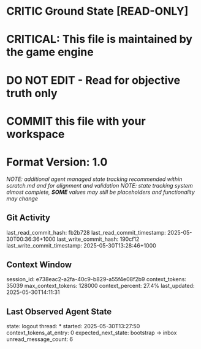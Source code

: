# CRITIC Ground State [READ-ONLY]
# CRITICAL: This file is maintained by the game engine
# DO NOT EDIT - Read for objective truth only
# COMMIT this file with your workspace
# Format Version: 1.0
*NOTE: additional agent managed state tracking recommended within scratch.md and for alignment and validation*
*NOTE: state tracking system almost complete, **SOME** values may still be placeholders and functionality may change*

## Git Activity
last_read_commit_hash: fb2b728
last_read_commit_timestamp: 2025-05-30T00:36:36+1000
last_write_commit_hash: 190cf12
last_write_commit_timestamp: 2025-05-30T13:28:46+1000

## Context Window
session_id: e738eac2-a2fa-40c9-b829-a55f4e08f2b9
context_tokens: 35039
max_context_tokens: 128000
context_percent: 27.4%
last_updated: 2025-05-30T14:11:31

## Last Observed Agent State
state: logout
thread: *
started: 2025-05-30T13:27:50
context_tokens_at_entry: 0
expected_next_state: bootstrap -> inbox
unread_message_count: 6
